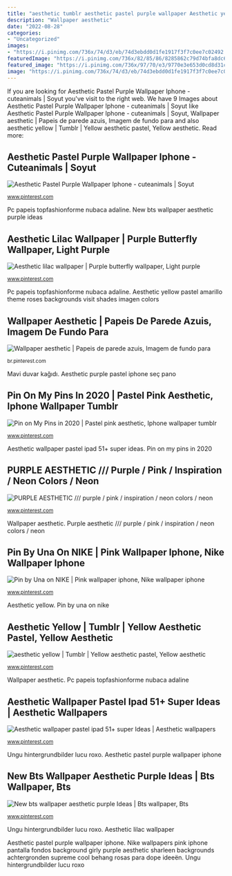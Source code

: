 ```yaml
---
title: "aesthetic tumblr aesthetic pastel purple wallpaper Aesthetic yellow"
description: "Wallpaper aesthetic"
date: "2022-08-28"
categories:
- "Uncategorized"
images:
- "https://i.pinimg.com/736x/74/d3/eb/74d3ebdd0d1fe1917f3f7c0ee7c02492.jpg"
featuredImage: "https://i.pinimg.com/736x/82/85/86/8285862c79d74bfa8dc6755110ae07c7.jpg"
featured_image: "https://i.pinimg.com/736x/97/70/e3/9770e3e653d0cd8d31c45c4b6d7bddc2.jpg"
image: "https://i.pinimg.com/736x/74/d3/eb/74d3ebdd0d1fe1917f3f7c0ee7c02492.jpg"
---
```


If you are looking for Aesthetic Pastel Purple Wallpaper Iphone - cuteanimals | Soyut you've visit to the right web. We have 9 Images about Aesthetic Pastel Purple Wallpaper Iphone - cuteanimals | Soyut like Aesthetic Pastel Purple Wallpaper Iphone - cuteanimals | Soyut, Wallpaper aesthetic | Papeis de parede azuis, Imagem de fundo para and also aesthetic yellow | Tumblr | Yellow aesthetic pastel, Yellow aesthetic. Read more:

## Aesthetic Pastel Purple Wallpaper Iphone - Cuteanimals | Soyut

![Aesthetic Pastel Purple Wallpaper Iphone - cuteanimals | Soyut](https://i.pinimg.com/736x/e5/9f/ba/e59fbacb3dc7dc1ccde3e48b4fefc050.jpg "Aesthetic lilac wallpaper")

<small>www.pinterest.com</small>

Pc papeis topfashionforme nubaca adaline. New bts wallpaper aesthetic purple ideas

## Aesthetic Lilac Wallpaper | Purple Butterfly Wallpaper, Light Purple

![Aesthetic lilac wallpaper | Purple butterfly wallpaper, Light purple](https://i.pinimg.com/736x/82/85/86/8285862c79d74bfa8dc6755110ae07c7.jpg "Aesthetic yellow")

<small>www.pinterest.com</small>

Pc papeis topfashionforme nubaca adaline. Aesthetic yellow pastel amarillo theme roses backgrounds visit shades imagen colors

## Wallpaper Aesthetic | Papeis De Parede Azuis, Imagem De Fundo Para

![Wallpaper aesthetic | Papeis de parede azuis, Imagem de fundo para](https://i.pinimg.com/736x/74/d3/eb/74d3ebdd0d1fe1917f3f7c0ee7c02492.jpg "Tiktok blogustv")

<small>br.pinterest.com</small>

Mavi duvar kağıdı. Aesthetic purple pastel iphone seç pano

## Pin On My Pins In 2020 | Pastel Pink Aesthetic, Iphone Wallpaper Tumblr

![Pin on My Pins in 2020 | Pastel pink aesthetic, Iphone wallpaper tumblr](https://i.pinimg.com/736x/97/70/e3/9770e3e653d0cd8d31c45c4b6d7bddc2.jpg "Pc papeis topfashionforme nubaca adaline")

<small>www.pinterest.com</small>

Aesthetic wallpaper pastel ipad 51+ super ideas. Pin on my pins in 2020

## PURPLE AESTHETIC /// Purple / Pink / Inspiration / Neon Colors / Neon

![PURPLE AESTHETIC /// purple / pink / inspiration / neon colors / neon](https://i.pinimg.com/736x/c9/ef/4e/c9ef4e6d0854b78199624273700cf906.jpg "Pc papeis topfashionforme nubaca adaline")

<small>www.pinterest.com</small>

Wallpaper aesthetic. Purple aesthetic /// purple / pink / inspiration / neon colors / neon

## Pin By Una On NIKE | Pink Wallpaper Iphone, Nike Wallpaper Iphone

![Pin by Una on NIKE | Pink wallpaper iphone, Nike wallpaper iphone](https://i.pinimg.com/736x/47/a8/86/47a8860499d7c7e1fb232b8620ced675--pink-nikes-nike-logo.jpg "Aesthetic lilac wallpaper")

<small>www.pinterest.com</small>

Aesthetic yellow. Pin by una on nike

## Aesthetic Yellow | Tumblr | Yellow Aesthetic Pastel, Yellow Aesthetic

![aesthetic yellow | Tumblr | Yellow aesthetic pastel, Yellow aesthetic](https://i.pinimg.com/736x/58/6c/90/586c90912be1d5fcc22531b62a9ab6de.jpg "Mavi duvar kağıdı")

<small>www.pinterest.com</small>

Wallpaper aesthetic. Pc papeis topfashionforme nubaca adaline

## Aesthetic Wallpaper Pastel Ipad 51+ Super Ideas | Aesthetic Wallpapers

![Aesthetic wallpaper pastel ipad 51+ super Ideas | Aesthetic wallpapers](https://i.pinimg.com/736x/98/25/f3/9825f32cfa639f1e5b9127d7276f263c.jpg "Mavi duvar kağıdı")

<small>www.pinterest.com</small>

Ungu hintergrundbilder lucu roxo. Aesthetic pastel purple wallpaper iphone

## New Bts Wallpaper Aesthetic Purple Ideas | Bts Wallpaper, Bts

![New bts wallpaper aesthetic purple Ideas | Bts wallpaper, Bts](https://i.pinimg.com/736x/4c/c1/2c/4cc12c04b616221526db520e9772240d.jpg "Tiktok blogustv")

<small>www.pinterest.com</small>

Ungu hintergrundbilder lucu roxo. Aesthetic lilac wallpaper

Aesthetic pastel purple wallpaper iphone. Nike wallpapers pink iphone pantalla fondos background girly purple aesthetic sharleen backgrounds achtergronden supreme cool behang rosas para dope ideeën. Ungu hintergrundbilder lucu roxo

